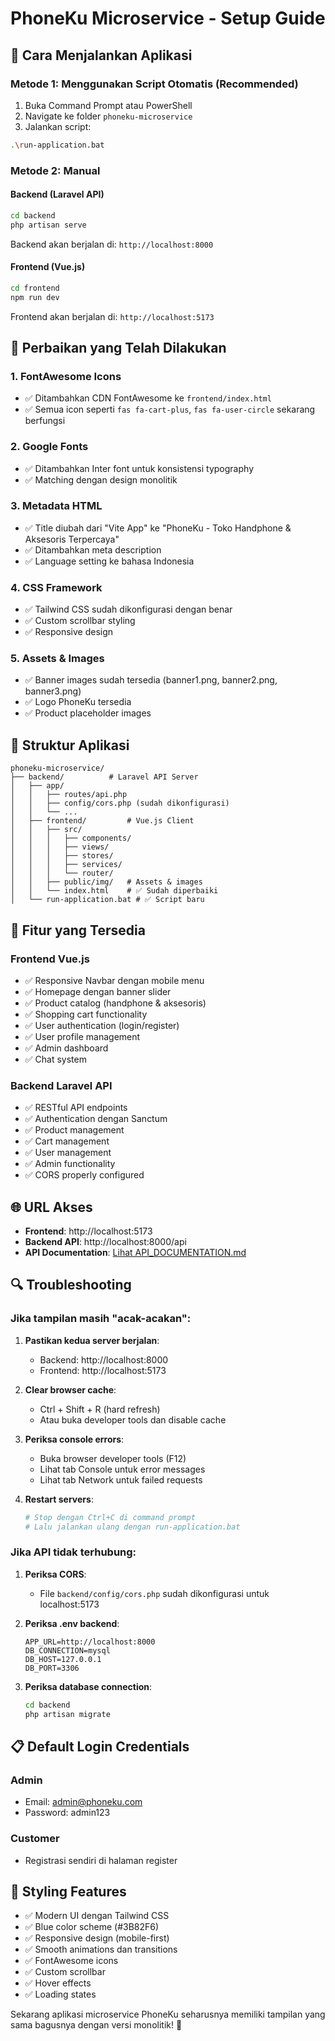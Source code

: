 # PhoneKu Microservice - Setup Guide

## 🚀 Cara Menjalankan Aplikasi

### Metode 1: Menggunakan Script Otomatis (Recommended)

1. Buka Command Prompt atau PowerShell
2. Navigate ke folder `phoneku-microservice`
3. Jalankan script:
```bash
.\run-application.bat
```

### Metode 2: Manual

#### Backend (Laravel API)
```bash
cd backend
php artisan serve
```
Backend akan berjalan di: `http://localhost:8000`

#### Frontend (Vue.js)
```bash
cd frontend  
npm run dev
```
Frontend akan berjalan di: `http://localhost:5173`

## 🔧 Perbaikan yang Telah Dilakukan

### 1. FontAwesome Icons
- ✅ Ditambahkan CDN FontAwesome ke `frontend/index.html`
- ✅ Semua icon seperti `fas fa-cart-plus`, `fas fa-user-circle` sekarang berfungsi

### 2. Google Fonts
- ✅ Ditambahkan Inter font untuk konsistensi typography
- ✅ Matching dengan design monolitik

### 3. Metadata HTML
- ✅ Title diubah dari "Vite App" ke "PhoneKu - Toko Handphone & Aksesoris Terpercaya"
- ✅ Ditambahkan meta description
- ✅ Language setting ke bahasa Indonesia

### 4. CSS Framework
- ✅ Tailwind CSS sudah dikonfigurasi dengan benar
- ✅ Custom scrollbar styling
- ✅ Responsive design

### 5. Assets & Images
- ✅ Banner images sudah tersedia (banner1.png, banner2.png, banner3.png)
- ✅ Logo PhoneKu tersedia
- ✅ Product placeholder images

## 🎯 Struktur Aplikasi

```
phoneku-microservice/
├── backend/          # Laravel API Server
│   ├── app/
│   │   ├── routes/api.php
│   │   ├── config/cors.php (sudah dikonfigurasi)
│   │   └── ...
│   ├── frontend/         # Vue.js Client
│   │   ├── src/
│   │   │   ├── components/
│   │   │   ├── views/
│   │   │   ├── stores/
│   │   │   ├── services/
│   │   │   └── router/
│   │   ├── public/img/   # Assets & images
│   │   └── index.html    # ✅ Sudah diperbaiki
│   └── run-application.bat # ✅ Script baru
```

## 📱 Fitur yang Tersedia

### Frontend Vue.js
- ✅ Responsive Navbar dengan mobile menu
- ✅ Homepage dengan banner slider
- ✅ Product catalog (handphone & aksesoris)
- ✅ Shopping cart functionality
- ✅ User authentication (login/register)
- ✅ User profile management
- ✅ Admin dashboard
- ✅ Chat system

### Backend Laravel API
- ✅ RESTful API endpoints
- ✅ Authentication dengan Sanctum
- ✅ Product management
- ✅ Cart management
- ✅ User management
- ✅ Admin functionality
- ✅ CORS properly configured

## 🌐 URL Akses

- **Frontend**: http://localhost:5173
- **Backend API**: http://localhost:8000/api
- **API Documentation**: [Lihat API_DOCUMENTATION.md](./API_DOCUMENTATION.md)

## 🔍 Troubleshooting

### Jika tampilan masih "acak-acakan":

1. **Pastikan kedua server berjalan**:
   - Backend: http://localhost:8000
   - Frontend: http://localhost:5173

2. **Clear browser cache**:
   - Ctrl + Shift + R (hard refresh)
   - Atau buka developer tools dan disable cache

3. **Periksa console errors**:
   - Buka browser developer tools (F12)
   - Lihat tab Console untuk error messages
   - Lihat tab Network untuk failed requests

4. **Restart servers**:
   ```bash
   # Stop dengan Ctrl+C di command prompt
   # Lalu jalankan ulang dengan run-application.bat
   ```

### Jika API tidak terhubung:

1. **Periksa CORS**:
   - File `backend/config/cors.php` sudah dikonfigurasi untuk localhost:5173

2. **Periksa .env backend**:
   ```env
   APP_URL=http://localhost:8000
   DB_CONNECTION=mysql
   DB_HOST=127.0.0.1
   DB_PORT=3306
   ```

3. **Periksa database connection**:
   ```bash
   cd backend
   php artisan migrate
   ```

## 📋 Default Login Credentials

### Admin
- Email: admin@phoneku.com
- Password: admin123

### Customer  
- Registrasi sendiri di halaman register

## 🎨 Styling Features

- ✅ Modern UI dengan Tailwind CSS
- ✅ Blue color scheme (#3B82F6)
- ✅ Responsive design (mobile-first)
- ✅ Smooth animations dan transitions
- ✅ FontAwesome icons
- ✅ Custom scrollbar
- ✅ Hover effects
- ✅ Loading states

Sekarang aplikasi microservice PhoneKu seharusnya memiliki tampilan yang sama bagusnya dengan versi monolitik! 🎉 